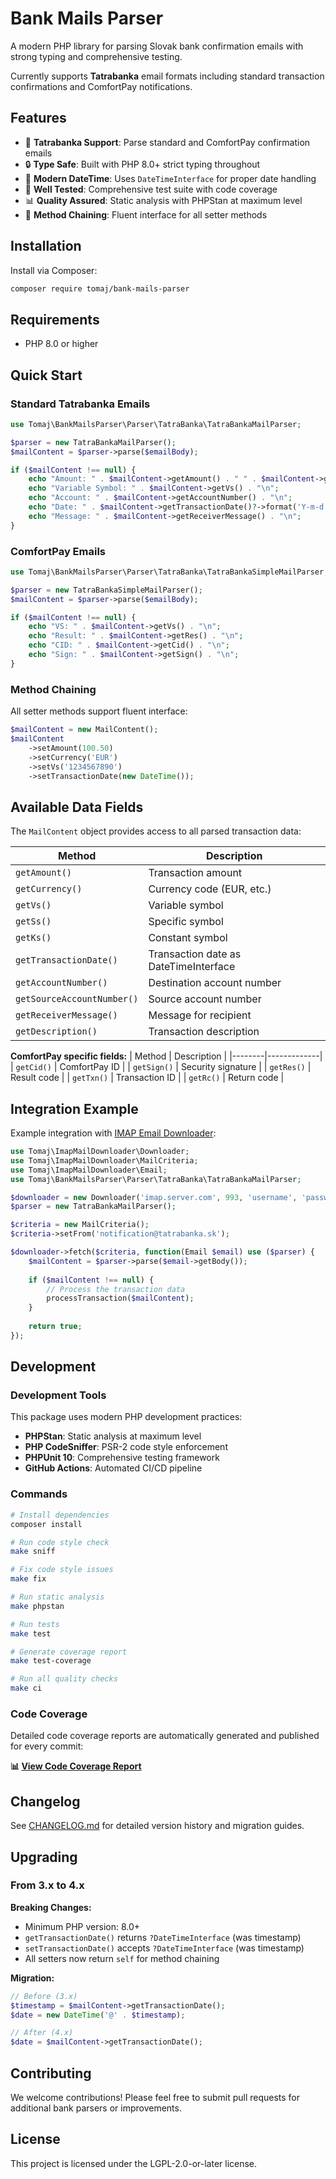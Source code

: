 # Bank Mails Parser

A modern PHP library for parsing Slovak bank confirmation emails with strong typing and comprehensive testing.

Currently supports **Tatrabanka** email formats including standard transaction confirmations and ComfortPay notifications.

## Features

- 🏦 **Tatrabanka Support**: Parse standard and ComfortPay confirmation emails
- 🔒 **Type Safe**: Built with PHP 8.0+ strict typing throughout
- 📅 **Modern DateTime**: Uses `DateTimeInterface` for proper date handling  
- 🧪 **Well Tested**: Comprehensive test suite with code coverage
- 📊 **Quality Assured**: Static analysis with PHPStan at maximum level
- 🔄 **Method Chaining**: Fluent interface for all setter methods

## Installation

Install via Composer:

```bash
composer require tomaj/bank-mails-parser
```

## Requirements

- PHP 8.0 or higher

## Quick Start

### Standard Tatrabanka Emails

```php
use Tomaj\BankMailsParser\Parser\TatraBanka\TatraBankaMailParser;

$parser = new TatraBankaMailParser();
$mailContent = $parser->parse($emailBody);

if ($mailContent !== null) {
    echo "Amount: " . $mailContent->getAmount() . " " . $mailContent->getCurrency() . "\n";
    echo "Variable Symbol: " . $mailContent->getVs() . "\n";
    echo "Account: " . $mailContent->getAccountNumber() . "\n";
    echo "Date: " . $mailContent->getTransactionDate()?->format('Y-m-d H:i:s') . "\n";
    echo "Message: " . $mailContent->getReceiverMessage() . "\n";
}
```

### ComfortPay Emails

```php
use Tomaj\BankMailsParser\Parser\TatraBanka\TatraBankaSimpleMailParser;

$parser = new TatraBankaSimpleMailParser();
$mailContent = $parser->parse($emailBody);

if ($mailContent !== null) {
    echo "VS: " . $mailContent->getVs() . "\n";
    echo "Result: " . $mailContent->getRes() . "\n";
    echo "CID: " . $mailContent->getCid() . "\n";
    echo "Sign: " . $mailContent->getSign() . "\n";
}
```

### Method Chaining

All setter methods support fluent interface:

```php
$mailContent = new MailContent();
$mailContent
    ->setAmount(100.50)
    ->setCurrency('EUR')
    ->setVs('1234567890')
    ->setTransactionDate(new DateTime());
```

## Available Data Fields

The `MailContent` object provides access to all parsed transaction data:

| Method | Description |
|--------|-------------|
| `getAmount()` | Transaction amount |
| `getCurrency()` | Currency code (EUR, etc.) |
| `getVs()` | Variable symbol |
| `getSs()` | Specific symbol |  
| `getKs()` | Constant symbol |
| `getTransactionDate()` | Transaction date as DateTimeInterface |
| `getAccountNumber()` | Destination account number |
| `getSourceAccountNumber()` | Source account number |
| `getReceiverMessage()` | Message for recipient |
| `getDescription()` | Transaction description |

**ComfortPay specific fields:**
| Method | Description |
|--------|-------------|
| `getCid()` | ComfortPay ID |
| `getSign()` | Security signature |
| `getRes()` | Result code |
| `getTxn()` | Transaction ID |
| `getRc()` | Return code |

## Integration Example

Example integration with [IMAP Email Downloader](https://github.com/tomaj/imap-email-downloader):

```php
use Tomaj\ImapMailDownloader\Downloader;
use Tomaj\ImapMailDownloader\MailCriteria;
use Tomaj\ImapMailDownloader\Email;
use Tomaj\BankMailsParser\Parser\TatraBanka\TatraBankaMailParser;

$downloader = new Downloader('imap.server.com', 993, 'username', 'password');
$parser = new TatraBankaMailParser();

$criteria = new MailCriteria();
$criteria->setFrom('notification@tatrabanka.sk');

$downloader->fetch($criteria, function(Email $email) use ($parser) {
    $mailContent = $parser->parse($email->getBody());
    
    if ($mailContent !== null) {
        // Process the transaction data
        processTransaction($mailContent);
    }
    
    return true;
});
```

## Development

### Development Tools

This package uses modern PHP development practices:

- **PHPStan**: Static analysis at maximum level
- **PHP CodeSniffer**: PSR-2 code style enforcement  
- **PHPUnit 10**: Comprehensive testing framework
- **GitHub Actions**: Automated CI/CD pipeline

### Commands

```bash
# Install dependencies
composer install

# Run code style check
make sniff

# Fix code style issues  
make fix

# Run static analysis
make phpstan

# Run tests
make test

# Generate coverage report
make test-coverage

# Run all quality checks
make ci
```

### Code Coverage

Detailed code coverage reports are automatically generated and published for every commit:

**📊 [View Code Coverage Report](https://tomaj.github.io/bank-mails-parser/coverage/)**

## Changelog

See [CHANGELOG.md](CHANGELOG.md) for detailed version history and migration guides.

## Upgrading

### From 3.x to 4.x

**Breaking Changes:**
- Minimum PHP version: 8.0+
- `getTransactionDate()` returns `?DateTimeInterface` (was timestamp)
- `setTransactionDate()` accepts `?DateTimeInterface` (was timestamp)  
- All setters now return `self` for method chaining

**Migration:**
```php
// Before (3.x)
$timestamp = $mailContent->getTransactionDate();
$date = new DateTime('@' . $timestamp);

// After (4.x)  
$date = $mailContent->getTransactionDate();
```

## Contributing

We welcome contributions! Please feel free to submit pull requests for additional bank parsers or improvements.

## License

This project is licensed under the LGPL-2.0-or-later license.
